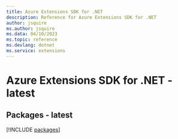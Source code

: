 ```yaml
---
title: Azure Extensions SDK for .NET
description: Reference for Azure Extensions SDK for .NET
author: jsquire
ms.author: jsquire
ms.data: 04/10/2023
ms.topic: reference
ms.devlang: dotnet
ms.service: extensions
---
```

# Azure Extensions SDK for .NET - latest
## Packages - latest
[!INCLUDE [packages](extensions-index.md)]